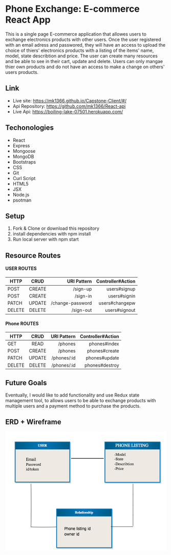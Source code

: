 # Phone Exchange: E-commerce React App

This is a single page E-commerce application that allowes users to exchange electronics products with other users. Once the user registered with an email adress and passwored, they will have an access to upload the choice of thiers' electronics products with a listing of the items' name, model, state describtion and price. The user can create many resources and be able to see in their cart, update and delete. Users can only mangae thier own products and do not have an access to make a change on others' users products.


## Link
- Live site: https://mk1366.github.io/Capstone-Client/#/
- Api Repository: https://github.com/mk1366/React-api
- Live Api: https://boiling-lake-07501.herokuapp.com/


## Techonologies
- React
- Express
- Mongoose
- MongoDB
- Bootstraps
- CSS
- Git
- Curl Script
- HTML5
- JSX
- Node.js
- psotman

## Setup

1. Fork & Clone or download this repository
2. install dependencies with npm install
3. Run local server with npm start

## Resource Routes
#### USER ROUTES
| HTTP      | CRUD     | URI Pattern   |  Controller#Action |
| ------------- |:-------------:| -----:|-----:|
| POST  | CREATE  | /sign-up | users#signup |
|POST |CREATE |/sign-in |users#signin|
| PATCH | UPDATE | /change-password |  users#changepw|
|  DELETE| DELETE | /sign-out |  users#signout|

#### Phone ROUTES
| HTTP      | CRUD     | URI Pattern   |  Controller#Action |
| ------------- |:-------------:| -----:|-----:|
| GET  | READ  | /phones | phones#index |
| POST  | CREATE  | /phones | phones#create |
| PATCH | UPDATE | /phones/:id |  phones#update|
|  DELETE| DELETE | /phones/:id |  phones#destroy|

## Future Goals

Eventually, I would like to add functionality and use Redux state management tool, to allows users to be able to exchange products with multiple users and a payment method to purchase the products.

## ERD + Wireframe

<img src="erd.png"
     alt="Phone API Entity Relationship Diagram"
     style="float: left; margin-right: 10px;" />
